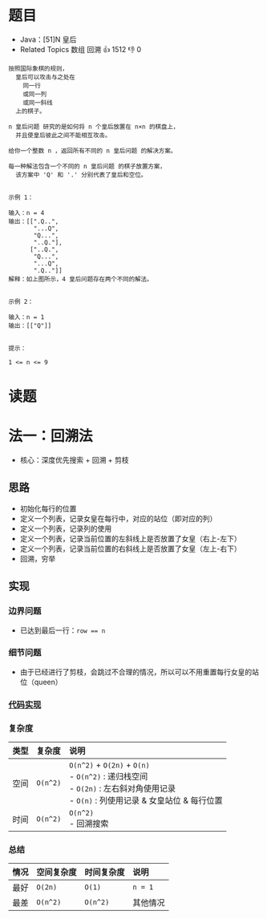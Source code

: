 # 题目

- Java：[51]N 皇后
- Related Topics 数组 回溯 👍 1512 👎 0

```text
按照国际象棋的规则，
  皇后可以攻击与之处在
    同一行
    或同一列
    或同一斜线
  上的棋子。 

n 皇后问题 研究的是如何将 n 个皇后放置在 n×n 的棋盘上，
  并且使皇后彼此之间不能相互攻击。 

给你一个整数 n ，返回所有不同的 n 皇后问题 的解决方案。 

每一种解法包含一个不同的 n 皇后问题 的棋子放置方案，
  该方案中 'Q' 和 '.' 分别代表了皇后和空位。 


示例 1： 

输入：n = 4
输出：[[".Q..",
       "...Q",
       "Q...",
       "..Q."],
      ["..Q.",
       "Q...",
       "...Q",
       ".Q.."]]
解释：如上图所示，4 皇后问题存在两个不同的解法。


示例 2： 

输入：n = 1
输出：[["Q"]]


提示： 

1 <= n <= 9 
```

# 读题

# 法一：回溯法

- 核心：深度优先搜索 + 回溯 + 剪枝

## 思路

- 初始化每行的位置
- 定义一个列表，记录女皇在每行中，对应的站位（即对应的列）
- 定义一个列表，记录列的使用
- 定义一个列表，记录当前位置的左斜线上是否放置了女皇（右上-左下）
- 定义一个列表，记录当前位置的右斜线上是否放置了女皇（左上-右下）
- 回溯，穷举

## 实现

### 边界问题

- 已达到最后一行：`row == n`

### 细节问题

- 由于已经进行了剪枝，会跳过不合理的情况，所以可以不用重置每行女皇的站位（queen）

### [代码实现](/src/main/java/leetcode/sub0051/Demo01.java)

### 复杂度

类型 | 复杂度 | 说明
:--- |:--- |:---
空间 | `O(n^2)` | `O(n^2)` + `O(2n)` + `O(n)` </br> - `O(n^2)` : 递归栈空间 </br> - `O(2n)` : 左右斜对角使用记录 </br> - `O(n)` : 列使用记录 & 女皇站位 & 每行位置
时间 | `O(n^2)` | `O(n^2)` </br> - 回溯搜索

### 总结

情况 | 空间复杂度 | 时间复杂度 | 说明
:--- |:--- |:--- |:---
最好 | `O(2n)` | `O(1)` | `n = 1`
最差 | `O(n^2)` | `O(n^2)` | 其他情况

